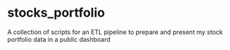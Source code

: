 # stocks_portfolio
A collection of scripts for an ETL pipeline to prepare and present my stock portfolio data in a public dashboard
